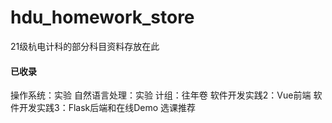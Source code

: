 # hdu_homework_store

21级杭电计科的部分科目资料存放在此 </br >

#### 已收录
操作系统：实验
自然语言处理：实验
计组：往年卷
软件开发实践2：Vue前端
软件开发实践3：Flask后端和在线Demo
选课推荐
